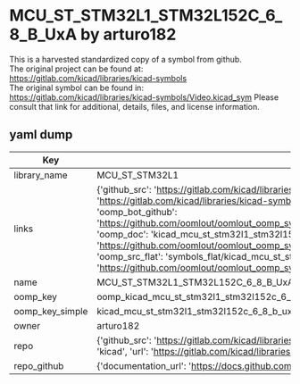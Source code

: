 # MCU_ST_STM32L1_STM32L152C_6_8_B_UxA by arturo182  
This is a harvested standardized copy of a symbol from github.  
The original project can be found at:  
https://gitlab.com/kicad/libraries/kicad-symbols  
The original symbol can be found in:
https://gitlab.com/kicad/libraries/kicad-symbols/Video.kicad_sym
Please consult that link for additional, details, files, and license information.  
## yaml dump  
| Key | Value |  
| --- | --- |  
| library_name | MCU_ST_STM32L1 |  
| links | {'github_src': 'https://gitlab.com/kicad/libraries/kicad-symbols/Video.kicad_sym', 'github_src_repo': 'https://gitlab.com/kicad/libraries/kicad-symbols', 'oomp_bot': 'kicad_mcu_st_stm32l1_stm32l152c_6_8_b_uxa/working', 'oomp_bot_github': 'https://github.com/oomlout/oomlout_oomp_symbol_bot/tree/main/kicad_mcu_st_stm32l1_stm32l152c_6_8_b_uxa/working', 'oomp_doc': 'kicad_mcu_st_stm32l1_stm32l152c_6_8_b_uxa/working', 'oomp_doc_github': 'https://github.com/oomlout/oomlout_oomp_symbol_doc/tree/main/kicad_mcu_st_stm32l1_stm32l152c_6_8_b_uxa/working', 'oomp_src_flat': 'symbols_flat/kicad_mcu_st_stm32l1_stm32l152c_6_8_b_uxa/working', 'oomp_src_flat_github': 'https://github.com/oomlout/oomlout_oomp_symbol_src/tree/main/kicad_mcu_st_stm32l1_stm32l152c_6_8_b_uxa/working'} |  
| name | MCU_ST_STM32L1_STM32L152C_6_8_B_UxA |  
| oomp_key | oomp_kicad_mcu_st_stm32l1_stm32l152c_6_8_b_uxa |  
| oomp_key_simple | kicad_mcu_st_stm32l1_stm32l152c_6_8_b_uxa |  
| owner | arturo182 |  
| repo | {'github_src': 'https://gitlab.com/kicad/libraries/kicad-symbols/Video.kicad_sym', 'name': 'libraries/kicad-symbols', 'owner': 'kicad', 'url': 'https://gitlab.com/kicad/libraries/kicad-symbols'} |  
| repo_github | {'documentation_url': 'https://docs.github.com/rest/repos/repos#get-a-repository', 'message': 'Not Found'} |  

